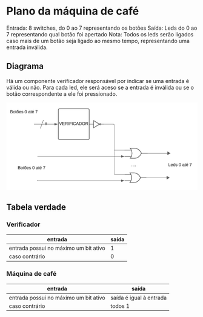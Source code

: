 # Plano da máquina de café
Entrada: 8 switches, do 0 ao 7 representando os botões
Saída: Leds do 0 ao 7 representando qual botão foi apertado
Nota: Todos os leds serão ligados caso mais de um botão seja ligado ao mesmo tempo, representando uma entrada inválida.

## Diagrama
Há um componente verificador responsável por indicar se uma entrada é válida ou não.
Para cada led, ele será aceso se a entrada é inválida ou se o botão correspondente a ele foi pressionado.

![diagrama-máquina](./diagrama.png)
## Tabela verdade

### Verificador 

| entrada | saída |
|---------|-------|
|entrada possui no máximo um bit ativo| 1 |
|caso contrário | 0 |

### Máquina de café
| entrada | saída |
|---------|-------|
|entrada possui no máximo um bit ativo| saída é igual à entrada |
|caso contrário | todos 1 |